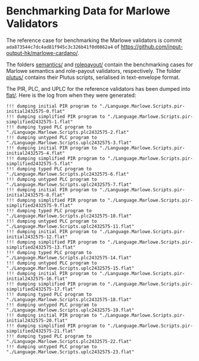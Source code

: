 # Benchmarking Data for Marlowe Validators

The reference case for benchmarking the Marlowe validators is commit
`ada873544c7dc4ad81f945c3c326b41f0d0862a4` of https://github.com/input-output-hk/marlowe-cardano/.

The folders [semantics/](semantics/) and [rolepayout/](rolepayout/) contain the benchmarking cases
for Marlowe semantics and role-payout validators, respectively. The folder [plutus/](plutus/)
contains their Plutus scripts, serialised in text-envelope format.

The PIR, PLC, and UPLC for the reference validators has been dumped into [flat/](flat/). Here is
the log from when they were generated:

```console
!!! dumping initial PIR program to "./Language.Marlowe.Scripts.pir-initial2432575-0.flat"                                            
!!! dumping simplified PIR program to "./Language.Marlowe.Scripts.pir-simplified2432575-1.flat"                                      
!!! dumping typed PLC program to "./Language.Marlowe.Scripts.plc2432575-2.flat"                                                      
!!! dumping untyped PLC program to "./Language.Marlowe.Scripts.uplc2432575-3.flat"                                                   
!!! dumping initial PIR program to "./Language.Marlowe.Scripts.pir-initial2432575-4.flat"                                            
!!! dumping simplified PIR program to "./Language.Marlowe.Scripts.pir-simplified2432575-5.flat"                                      
!!! dumping typed PLC program to "./Language.Marlowe.Scripts.plc2432575-6.flat"                                                      
!!! dumping untyped PLC program to "./Language.Marlowe.Scripts.uplc2432575-7.flat"                                                   
!!! dumping initial PIR program to "./Language.Marlowe.Scripts.pir-initial2432575-8.flat"                                            
!!! dumping simplified PIR program to "./Language.Marlowe.Scripts.pir-simplified2432575-9.flat"                                      
!!! dumping typed PLC program to "./Language.Marlowe.Scripts.plc2432575-10.flat"                                                     
!!! dumping untyped PLC program to "./Language.Marlowe.Scripts.uplc2432575-11.flat"                                                  
!!! dumping initial PIR program to "./Language.Marlowe.Scripts.pir-initial2432575-12.flat"                                           
!!! dumping simplified PIR program to "./Language.Marlowe.Scripts.pir-simplified2432575-13.flat"                                     
!!! dumping typed PLC program to "./Language.Marlowe.Scripts.plc2432575-14.flat"                                                     
!!! dumping untyped PLC program to "./Language.Marlowe.Scripts.uplc2432575-15.flat"                                                  
!!! dumping initial PIR program to "./Language.Marlowe.Scripts.pir-initial2432575-16.flat"                                           
!!! dumping simplified PIR program to "./Language.Marlowe.Scripts.pir-simplified2432575-17.flat"                                     
!!! dumping typed PLC program to "./Language.Marlowe.Scripts.plc2432575-18.flat"                                                     
!!! dumping untyped PLC program to "./Language.Marlowe.Scripts.uplc2432575-19.flat"                                                  
!!! dumping initial PIR program to "./Language.Marlowe.Scripts.pir-initial2432575-20.flat"                                           
!!! dumping simplified PIR program to "./Language.Marlowe.Scripts.pir-simplified2432575-21.flat"                                     
!!! dumping typed PLC program to "./Language.Marlowe.Scripts.plc2432575-22.flat"                                                     
!!! dumping untyped PLC program to "./Language.Marlowe.Scripts.uplc2432575-23.flat"                                                  
```
